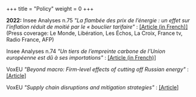 +++
title = "Policy"
weight = 0
+++


**2022:**
Insee Analyses n.75 *"La flambée des prix de l’énergie : un effet sur l’inflation réduit de moitié par le « bouclier tarifaire"* : [[Article (in French)]](https://www.insee.fr/fr/statistiques/6524161)(Press coverage: Le Monde, Libération, Les Échos, La Croix, France tv, Radio France, AFP)

Insee Analyses n.74 *"Un tiers de l’empreinte carbone de l’Union européenne est dû à ses importations"* : [[Article (in French)]](https://www.insee.fr/fr/statistiques/6474294)

VoxEU *"Beyond macro: Firm-level effects of cutting off Russian energy"* : [[Article]](https://voxeu.org/article/firm-level-effects-cutting-russian-energy)

VoxEU *"Supply chain disruptions and mitigation strategies"* : [[Article]](https://voxeu.org/article/supply-chain-disruptions-and-mitigation-strategies)

